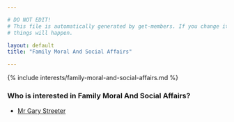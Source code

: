 ```yaml
---

# DO NOT EDIT!
# This file is automatically generated by get-members. If you change it, bad
# things will happen.

layout: default
title: "Family Moral And Social Affairs"

---
```


{% include interests/family-moral-and-social-affairs.md %}

### Who is interested in Family Moral And Social Affairs?


* [Mr Gary Streeter](../members/mr-gary-streeter.html)
